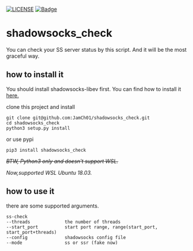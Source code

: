 [![LICENSE](https://img.shields.io/badge/license-Anti%20996-blue.svg)](https://github.com/996icu/996.ICU/blob/master/LICENSE)
[![Badge](https://img.shields.io/badge/link-996.icu-red.svg)](https://996.icu/#/zh_CN)

# shadowsocks_check
You can check your SS server status by this script. And it will be the most graceful way.

## how to install it

You should install shadowsocks-libev first. You can find how to install it [here.](https://github.com/shadowsocks/shadowsocks-libev#installation)

clone this project and install
```
git clone git@github.com:JamCh01/shadowsocks_check.git
cd shadowsocks_check
python3 setup.py install
```

or use pypi
```
pip3 install shadowsocks_check
```

*~~BTW, Python3 only and doesn't support WSL.~~*

*Now,supported WSL Ubuntu 18.03.*

## how to use it

there are some supported arguments.
```
ss-check
--threads             the number of threads
--start_port          start port range, range(start_port, start_port+threads)
--config              shadowsocks config file
--mode                ss or ssr (fake now)
```

